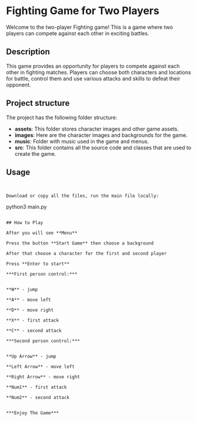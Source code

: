 # Fighting Game for Two Players

Welcome to the two-player Fighting game! This is a game where two players can compete against each other in exciting battles.

## Description

This game provides an opportunity for players to compete against each other in fighting matches. Players can choose both characters and locations for battle, control them and use various attacks and skills to defeat their opponent.

## Project structure

The project has the following folder structure:

- **assets**: This folder stores character images and other game assets.
- **images**: Here are the character images and backgrounds for the game.
- **music**: Folder with music used in the game and menus.
- **src**: This folder contains all the source code and classes that are used to create the game.
  
## Usage
``` 


Download or copy all the files, run the main file locally:
```
python3 main.py
```

## How to Play

After you will see **Menu**

Press the button **Start Game** then choose a background

After that choose a character for the first and second player

Press **Enter to start**

***First person сontrol:***


**W** - jump

**A** - move left

**D** - move right

**X** - first attack

**C** - second attack

***Second person сontrol:***


**Up Arrow** - jump

**Left Arrow** - move left

**Right Arrow** - move right

**Num1** - first attack

**Num2** - second attack


***Enjoy The Game***







